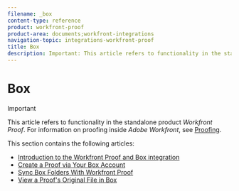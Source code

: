 ```yaml
---
filename: _box
content-type: reference
product: workfront-proof
product-area: documents;workfront-integrations
navigation-topic: integrations-workfront-proof
title: Box
description: Important: This article refers to functionality in the standalone product Workfront Proof. For information on proofing inside Adobe Workfront, see Proofing.
---
```


# Box

>[!IMPORTANT]
>
>This article refers to functionality in the standalone product *Workfront Proof*. For information on proofing inside *Adobe Workfront*, see [Proofing](../../../review-and-approve-work/proofing/proofing.md).

This section contains the following articles:

* [Introduction to the Workfront Proof and Box integration](../../../workfront-proof/wp-integrations/box/introduction-to-box.md) 
* [Create a Proof via Your Box Account](../../../workfront-proof/wp-integrations/box/create-proof-box-account.md) 
* [Sync Box Folders With Workfront Proof](../../../workfront-proof/wp-integrations/box/sycn-box-folder.md) 
* [View a Proof's Original File in Box](../../../workfront-proof/wp-integrations/box/view-proof-original-file-box.md)

